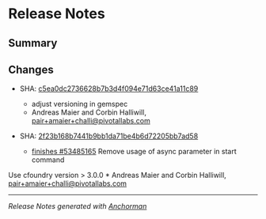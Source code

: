 # Release Notes

## Summary

## Changes

* SHA: [c5ea0dc2736628b7b3d4f094e71d63ce41a11c89](git@github.com:cloudfoundr/commit/c5ea0dc2736628b7b3d4f094e71d63ce41a11c89)
    * adjust versioning in gemspec
    * Andreas Maier and Corbin Halliwill, pair+amaier+challi@pivotallabs.com


* SHA: [2f23b168b7441b9bb1da71be4b6d72205bb7ad58](git@github.com:cloudfoundr/commit/2f23b168b7441b9bb1da71be4b6d72205bb7ad58)
    * [finishes #53485165](http://www.pivotaltracker.com/story/53485165) Remove usage of async parameter in start command

 Use cfoundry version > 3.0.0
    * Andreas Maier and Corbin Halliwill, pair+amaier+challi@pivotallabs.com


------

_Release Notes generated with [Anchorman](http://github.com/infews/anchorman)_